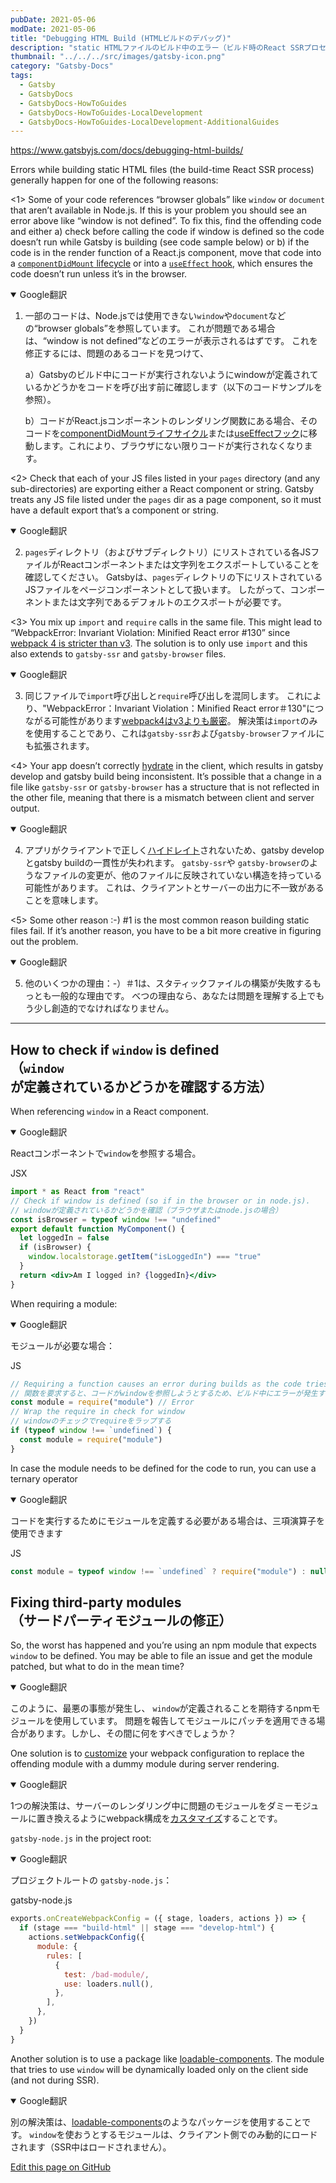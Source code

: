```yaml
---
pubDate: 2021-05-06
modDate: 2021-05-06
title: "Debugging HTML Build (HTMLビルドのデバッグ)"
description: "static HTMLファイルのビルド中のエラー（ビルド時のReact SSRプロセス）は、通常、次のいずれかの理由で発生します。"
thumbnail: "../../../src/images/gatsby-icon.png"
category: "Gatsby-Docs"
tags:
  - Gatsby
  - GatsbyDocs
  - GatsbyDocs-HowToGuides
  - GatsbyDocs-HowToGuides-LocalDevelopment
  - GatsbyDocs-HowToGuides-LocalDevelopment-AdditionalGuides
---
```


<https://www.gatsbyjs.com/docs/debugging-html-builds/>

Errors while building static HTML files (the build-time React SSR process) generally happen for one of the following reasons:

<1> Some of your code references “browser globals” like `window` or `document` that aren’t available in Node.js. If this is your problem you should see an error above like “window is not defined”. To fix this, find the offending code and either a) check before calling the code if window is defined so the code doesn’t run while Gatsby is building (see code sample below) or b) if the code is in the render function of a React.js component, move that code into a [`componentDidMount` lifecycle](https://reactjs.org/docs/react-component.html#componentdidmount) or into a [`useEffect` hook](https://reactjs.org/docs/hooks-reference.html#useeffect), which ensures the code doesn’t run unless it’s in the browser.

  <details open><summary>Google翻訳</summary><div>

  1. 一部のコードは、Node.jsでは使用できない`window`や`document`などの“browser globals”を参照しています。
  これが問題である場合は、“window is not defined”などのエラーが表示されるはずです。
  これを修正するには、問題のあるコードを見つけて、

      a）Gatsbyのビルド中にコードが実行されないようにwindowが定義されているかどうかをコードを呼び出す前に確認します（以下のコードサンプルを参照）。

      b）コードがReact.jsコンポーネントのレンダリング関数にある場合、そのコードを[componentDidMountライフサイクル](https://reactjs.org/docs/react-component.html#componentdidmount)または[useEffectフック](https://reactjs.org/docs/hooks-reference.html#useeffect)に移動します。これにより、ブラウザにない限りコードが実行されなくなります。
  </dvi></details>

<2> Check that each of your JS files listed in your `pages` directory (and any sub-directories) are exporting either a React component or string. Gatsby treats any JS file listed under the `pages` dir as a page component, so it must have a default export that’s a component or string.

  <details open><summary>Google翻訳</summary><div>

  2. `pages`ディレクトリ（およびサブディレクトリ）にリストされている各JSファイルがReactコンポーネントまたは文字列をエクスポートしていることを確認してください。
  Gatsbyは、`pages`ディレクトリの下にリストされているJSファイルをページコンポーネントとして扱います。
  したがって、コンポーネントまたは文字列であるデフォルトのエクスポートが必要です。
  </dvi></details>

<3> You mix up `import` and `require` calls in the same file. This might lead to “WebpackError: Invariant Violation: Minified React error #130” since [webpack 4 is stricter than v3](https://www.gatsbyjs.com/docs/reference/release-notes/migrating-from-v1-to-v2/#convert-to-either-pure-commonjs-or-pure-es6). The solution is to only use `import` and this also extends to `gatsby-ssr` and `gatsby-browser` files.

  <details open><summary>Google翻訳</summary><div>

  3. 同じファイルで`import`呼び出しと`require`呼び出しを混同します。
  これにより、"WebpackError：Invariant Violation：Minified React error＃130"につながる可能性があります[webpack4はv3よりも厳密](https://www.gatsbyjs.com/docs/reference/release-notes/migrating-from-v1-to-v2/#convert-to-either-pure-commonjs-or-pure-es6)。
  解決策は`import`のみを使用することであり、これは`gatsby-ssr`および`gatsby-browser`ファイルにも拡張されます。
  </dvi></details>

<4> Your app doesn’t correctly [hydrate](https://reactjs.org/docs/react-dom.html) in the client, which results in gatsby develop and gatsby build being inconsistent. It’s possible that a change in a file like `gatsby-ssr` or `gatsby-browser` has a structure that is not reflected in the other file, meaning that there is a mismatch between client and server output.

  <details open><summary>Google翻訳</summary><div>

  4. アプリがクライアントで正しく[ハイドレイト](https://reactjs.org/docs/react-dom.html)されないため、gatsby developとgatsby buildの一貫性が失われます。
  `gatsby-ssr`や `gatsby-browser`のようなファイルの変更が、他のファイルに反映されていない構造を持っている可能性があります。
  これは、クライアントとサーバーの出力に不一致があることを意味します。
  </dvi></details>

<5> Some other reason :-) #1 is the most common reason building static files fail. If it’s another reason, you have to be a bit more creative in figuring out the problem.

  <details open><summary>Google翻訳</summary><div>

   5. 他のいくつかの理由：-）＃1は、スタティックファイルの構築が失敗するもっとも一般的な理由です。
  べつの理由なら、あなたは問題を理解する上でもう少し創造的でなければなりません。
  </dvi></details>

---

## How to check if `window` is defined <br />（`window`が定義されているかどうかを確認する方法）

When referencing `window` in a React component.

  <details open><summary>Google翻訳</summary><div>

  Reactコンポーネントで`window`を参照する場合。
  </dvi></details>

<div class="filename">JSX</div>

```jsx
import * as React from "react"
// Check if window is defined (so if in the browser or in node.js).
// windowが定義されているかどうかを確認（ブラウザまたはnode.jsの場合）
const isBrowser = typeof window !== "undefined"
export default function MyComponent() {
  let loggedIn = false
  if (isBrowser) {
    window.localstorage.getItem("isLoggedIn") === "true"
  }
  return <div>Am I logged in? {loggedIn}</div>
}
```

When requiring a module:

  <details open><summary>Google翻訳</summary><div>

  モジュールが必要な場合：
  </dvi></details>

<div class="filename">JS</div>

```js
// Requiring a function causes an error during builds as the code tries to reference window
// 関数を要求すると、コードがwindowを参照しようとするため、ビルド中にエラーが発生する
const module = require("module") // Error
// Wrap the require in check for window
// windowのチェックでrequireをラップする
if (typeof window !== `undefined`) {
  const module = require("module")
}
```

In case the module needs to be defined for the code to run, you can use a ternary operator

  <details open><summary>Google翻訳</summary><div>

  コードを実行するためにモジュールを定義する必要がある場合は、三項演算子を使用できます
  </dvi></details>

<div class="filename">JS</div>

```js
const module = typeof window !== `undefined` ? require("module") : null
```

## Fixing third-party modules <br />（サードパーティモジュールの修正）

So, the worst has happened and you’re using an npm module that expects `window` to be defined. You may be able to file an issue and get the module patched, but what to do in the mean time?

  <details open><summary>Google翻訳</summary><div>

  このように、最悪の事態が発生し、 `window`が定義されることを期待するnpmモジュールを使用しています。
  問題を報告してモジュールにパッチを適用できる場合があります。しかし、その間に何をすべきでしょうか？
  </dvi></details>

One solution is to [customize](https://www.gatsbyjs.com/docs/how-to/custom-configuration/add-custom-webpack-config) your webpack configuration to replace the offending module with a dummy module during server rendering.

  <details open><summary>Google翻訳</summary><div>

  1つの解決策は、サーバーのレンダリング中に問題のモジュールをダミーモジュールに置き換えるようにwebpack構成を[カスタマイズ](https://www.gatsbyjs.com/docs/how-to/custom-configuration/add-custom-webpack-config)することです。
  </dvi></details>

`gatsby-node.js` in the project root:

  <details open><summary>Google翻訳</summary><div>

  プロジェクトルートの `gatsby-node.js`：
  </dvi></details>

<div class="filename">gatsby-node.js</div>

```js
exports.onCreateWebpackConfig = ({ stage, loaders, actions }) => {
  if (stage === "build-html" || stage === "develop-html") {
    actions.setWebpackConfig({
      module: {
        rules: [
          {
            test: /bad-module/,
            use: loaders.null(),
          },
        ],
      },
    })
  }
}
```

Another solution is to use a package like [loadable-components](https://github.com/gregberge/loadable-components). The module that tries to use `window` will be dynamically loaded only on the client side (and not during SSR).

  <details open><summary>Google翻訳</summary><div>

  別の解決策は、[loadable-components](https://github.com/gregberge/loadable-components)のようなパッケージを使用することです。
  `window`を使おうとするモジュールは、クライアント側でのみ動的にロードされます（SSR中はロードされません）。
  </dvi></details>

[Edit this page on GitHub](https://github.com/gatsbyjs/gatsby/blob/master/docs/docs/debugging-html-builds.md)
